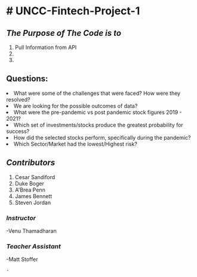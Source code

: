 <H1># UNCC-Fintech-Project-1</H1>
<H2><em><strong>The Purpose of The Code is to</strong></em></H2>
<ol>
  <li>Pull Information from API </li>
  <li> </li>
  <li> </li>
</ol>

<H2> Questions:</H2>
 <li>What were some of the challenges that were faced? How were they resolved? </li>
  <li>We are looking for the possible outcomes of data? </li>
   <li>What were the pre-pandemic vs post pandemic stock figures 2019 - 2021? </li>
    <li> Which set of investments/stocks produce the greatest probability for success?</li>
     <li>How did the selected stocks perform, specifically during the pandemic? </li> 
      <li> Which Sector/Market had the lowest/Highest risk?</li>

<H2><em><strong>Contributors</strong></em></H2>
<ol>
  <li>Cesar Sandiford</li>
  <li>Duke Boger</li>
  <li>A'Brea Penn</li>
  <li>James Bennett</li>
  <li>Steven Jordan</li>
</ol>



<H3><em><strong>Instructor</strong></em></H3>
-Venu Thamadharan
<H3><em><strong>Teacher Assistant</strong></em></H3>
-Matt Stoffer







	-
